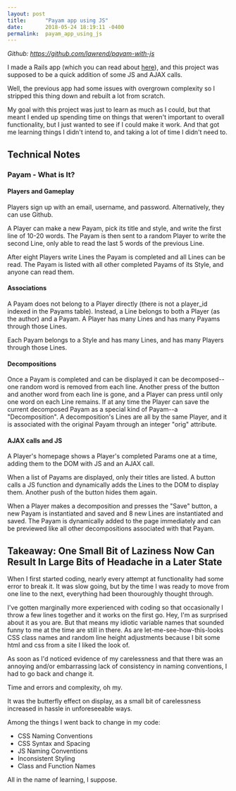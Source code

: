 ```yaml
---
layout: post
title:      "Payam app using JS"
date:       2018-05-24 18:19:11 -0400
permalink:  payam_app_using_js
---
```


*Github: https://github.com/lawrend/payam-with-js* 

I made a Rails app (which you can read about [here](http://printsamongleaves.com/2017/07/08/rails_portfolio_project_-_payam/)), and this project was supposed to be a quick addition of some JS and AJAX calls. 

Well, the previous app had some issues with overgrown complexity so I stripped this thing down and rebuilt a lot from scratch.

My goal with this project was just to learn as much as I could, but that meant I ended up spending time on things that weren't important to overall functionality, but I just wanted to see if I could make it work. And that got me learning things I didn't intend to, and taking a lot of time I didn't need to. 

## Technical Notes

### Payam - What is It? 


#### Players and Gameplay

Players sign up with an email, username, and password. Alternatively, they can use Github. 

A Player can make a new Payam, pick its title and style, and write the first line of 10-20 words. The Payam is then sent to a random Player to write the second Line, only able to read the last 5 words of the previous Line. 

After eight Players write Lines the Payam is completed and all Lines can be read. The Payam is listed with all other completed Payams of its Style, and anyone can read them.

#### Associations

A Payam does not belong to a Player directly (there is not a player_id indexed in the Payams table). Instead, a Line belongs to both a Player (as the author) and a Payam. A Player has many Lines and has many Payams through those Lines. 

Each Payam belongs to a Style and has many Lines, and has many Players through those Lines.

 #### Decompositions

Once a Payam is completed and can be displayed it can be decomposed--one random word is removed from each line. Another press of the button and another word from each line is gone, and a Player can press until only one word on each Line remains. If at any time the Player can save the current decomposed Payam as a special kind of Payam--a "Decomposition". A decomposition's Lines are all by the same Player, and it is associated with the original Payam through an integer "orig" attribute. 

 #### AJAX calls and JS

A Player's homepage shows a Player's completed Params one at a time, adding them to the DOM with JS and an AJAX call. 

When a list of Payams are displayed, only their titles are listed. A button calls a JS function and dynamically adds the Lines to the DOM to display them. Another push of the button hides them again.

When a Player makes a decomposition and presses the "Save" button, a new Payam is instantiated and saved and 8 new Lines are instantiated and saved. The Payam is dynamically added to the page immediately and can be previewed like all other decompositions associated with that Payam.

## Takeaway: One Small Bit of Laziness Now Can Result In Large Bits of Headache in a Later State

When I first started coding, nearly every attempt at functionality had some error to break it. It was slow going, but by the time I was ready to move from one line to the next, everything had been thouroughly thought through. 

I've gotten marginally more experienced with coding so that occasionally I throw a few lines together and it works on the first go. Hey, I'm as surprised about it as you are. But that means my idiotic variable names that sounded funny to me at the time are still in there. As are let-me-see-how-this-looks CSS class names and random line height adjustments because I bit some html and css from a site I liked the look of. 

As soon as I'd noticed evidence of my carelessness and that there was an annoying and/or embarrassing lack of consistency in naming conventions, I had to go back and change it.

Time and errors and complexity, oh my. 

It was the butterfly effect on display, as a small bit of carelessness increased in hassle in unforeseeable ways.

Among the things I went back to change in my code: 

* CSS Naming Conventions
* CSS Syntax and Spacing
* JS Naming Conventions
* Inconsistent Styling
* Class and Function Names

All in the name of learning, I suppose. 

